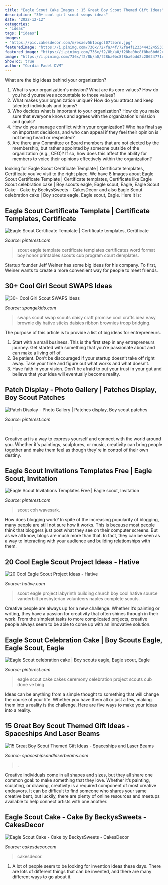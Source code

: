 ```yaml
---
title: "Eagle Scout Cake Images : 15 Great Boy Scout Themed Gift Ideas"
description: "30+ cool girl scout swaps ideas"
date: "2022-12-12"
categories:
- "ideas"
tags: ["ideas"]
images:
- "https://pic.cakesdecor.com/m/esaev5h1pcgcl07t5orn.jpg"
featuredImage: "https://i.pinimg.com/736x/72/fa/4f/72fa4f12334443245533f9ef8906581d--eagle-scout-cakes-celebration-cakes.jpg"
featured_image: "https://i.pinimg.com/736x/f2/8b/a0/f28ba0bc8f8ba6bdd2c28624771cb796--display-photos-boy-scouts.jpg"
image: "https://i.pinimg.com/736x/f2/8b/a0/f28ba0bc8f8ba6bdd2c28624771cb796--display-photos-boy-scouts.jpg"
ShowToc: true
author: "Cordia Fadel DVM"
---
```



What are the big ideas behind your organization?
1. What is your organization's mission? What are its core values? How do you hold yourselves accountable to those values?
2. What makes your organization unique? How do you attract and keep talented individuals and teams?
3. Who decides what is important to your organization? How do you make sure that everyone knows and agrees with the organization's mission and goals?
4. How do you manage conflict within your organization? Who has final say on important decisions, and who can appeal if they feel their opinion is not being heard or respected?
5. Are there any Committee or Board members that are not elected by the membership, but rather appointed by someone outside of the organization (e.g., CEO)? If so, how does this affect the ability for members to voice their opinions effectively within the organization?

	

		
looking for Eagle Scout Certificate Template | Certificate templates, Certificate you've visit to the right place. We have 8 Images about Eagle Scout Certificate Template | Certificate templates, Certificate like Eagle Scout celebration cake | Boy scouts eagle, Eagle scout, Eagle, Eagle Scout Cake - Cake by BeckysSweets - CakesDecor and also Eagle Scout celebration cake | Boy scouts eagle, Eagle scout, Eagle. Here it is:
		
    
## Eagle Scout Certificate Template | Certificate Templates, Certificate

<img loading=lazy src="https://i.pinimg.com/736x/e6/26/59/e626599d64d93e9945b57f50a3891cf5.jpg" onerror="this.onerror=null;this.src='https://tse3.mm.bing.net/th?id=OIP.UMn35FKpBycKmO3UbfJk_gHaFO&amp;pid=15.1';" alt="Eagle Scout Certificate Template | Certificate templates, Certificate">

_Source: pinterest.com_

>scout eagle template certificate templates certificates word format boy honor printables scouts cub program court demplates. 

	

Startup founder Jeff Weiner has some big ideas for his company. To first, Weiner wants to create a more convenient way for people to meet friends.

    
## 30+ Cool Girl Scout SWAPS Ideas

<img loading=lazy src="http://spongekids.com/wp-content/uploads/2014/03/girl-scout-swaps-ideas/2-diy-promise-swap-idea.jpg" onerror="this.onerror=null;this.src='https://tse1.mm.bing.net/th?id=OIP.Ub7siiH-6a_nMBuDTLbWGwHaFj&amp;pid=15.1';" alt="30+ Cool Girl Scout SWAPS Ideas">

_Source: spongekids.com_

>swaps scout swap scouts daisy craft promise cool crafts idea easy brownie diy hative sticks daisies ribbon brownies troop bridging. 

	

The purpose of this article is to provide a list of big ideas for entrepreneurs.
1. Start with a small business. This is the first step in any entrepreneurs journey. Get started with something that you’re passionate about and can make a living off of.
2. Be patient. Don’t be discouraged if your startup doesn’t take off right away. Take your time and figure out what works and what doesn’t.
3. Have faith in your vision. Don’t be afraid to put your trust in your gut and believe that your idea will eventually become reality.

    
## Patch Display - Photo Gallery | Patches Display, Boy Scout Patches

<img loading=lazy src="https://i.pinimg.com/736x/f2/8b/a0/f28ba0bc8f8ba6bdd2c28624771cb796--display-photos-boy-scouts.jpg" onerror="this.onerror=null;this.src='https://tse2.mm.bing.net/th?id=OIP.lg7q25IC2md0tNpQGfZWnAHaFR&amp;pid=15.1';" alt="Patch Display - Photo Gallery | Patches display, Boy scout patches">

_Source: pinterest.com_

>. 

	

Creative art is a way to express yourself and connect with the world around you. Whether it's paintings, sculptures, or music, creativity can bring people together and make them feel as though they're in control of their own destiny.

    
## Eagle Scout Invitations Templates Free | Eagle Scout, Invitation

<img loading=lazy src="https://i.pinimg.com/736x/92/ae/bc/92aebc16a7ecfd8da3a0cba3e35e245c.jpg" onerror="this.onerror=null;this.src='https://tse4.mm.bing.net/th?id=OIP.tEhsgpBNT5WXKotlt7H5iwHaFj&amp;pid=15.1';" alt="Eagle Scout Invitations Templates Free | Eagle scout, Invitation">

_Source: pinterest.com_

>scout coh wavesark. 

	

How does blogging work?
In spite of the increasing popularity of blogging, many people are still not sure how it works. This is because most people think that bloggers just post what they see on their computer screens. But as we all know, blogs are much more than that. In fact, they can be seen as a way to interacting with your audience and building relationships with them.

    
## 20 Cool Eagle Scout Project Ideas - Hative

<img loading=lazy src="https://hative.com/wp-content/uploads/2014/03/eagle-scout-project-ideas/3-labyrinth-building-eagle-scout.jpg" onerror="this.onerror=null;this.src='https://tse2.mm.bing.net/th?id=OIP.hoQGlJF9grCk1ttOAw0C3QHaE8&amp;pid=15.1';" alt="20 Cool Eagle Scout Project Ideas - Hative">

_Source: hative.com_

>scout eagle project labyrinth building church boy cool hative source vanderbilt presbyterian volunteers naples complete scouts. 

	

Creative people are always up for a new challenge. Whether it’s painting or writing, they have a passion for creativity that often shines through in their work. From the simplest tasks to more complicated projects, creative people always seem to be able to come up with an innovative solution.

    
## Eagle Scout Celebration Cake | Boy Scouts Eagle, Eagle Scout, Eagle

<img loading=lazy src="https://i.pinimg.com/736x/72/fa/4f/72fa4f12334443245533f9ef8906581d--eagle-scout-cakes-celebration-cakes.jpg" onerror="this.onerror=null;this.src='https://tse1.mm.bing.net/th?id=OIP.GZf4zCnQBlHnQKOvIu8cTQHaJE&amp;pid=15.1';" alt="Eagle Scout celebration cake | Boy scouts eagle, Eagle scout, Eagle">

_Source: pinterest.com_

>eagle scout cake cakes ceremony celebration project scouts cub done ve bing. 

	

Ideas can be anything from a simple thought to something that will change the course of your life. Whether you have them all or just a few, making them into a reality is the challenge. Here are five ways to make your ideas into a reality.

    
## 15 Great Boy Scout Themed Gift Ideas - Spaceships And Laser Beams

<img loading=lazy src="https://spaceshipsandlaserbeams.com/wp-content/uploads/2015/09/boy-scout-gift-ideas.jpg" onerror="this.onerror=null;this.src='https://tse3.mm.bing.net/th?id=OIP.6vrpzcyFWtBVdWaxK0fZlwHaLH&amp;pid=15.1';" alt="15 Great Boy Scout Themed Gift Ideas - Spaceships and Laser Beams">

_Source: spaceshipsandlaserbeams.com_

>. 

	

Creative individuals come in all shapes and sizes, but they all share one common goal: to make something that they love. Whether it’s painting, sculpting, or drawing, creativity is a required component of most creative endeavors. It can be difficult to find someone who shares your same creative bent, but luckily, there are plenty of online resources and meetups available to help connect artists with one another.

    
## Eagle Scout Cake - Cake By BeckysSweets - CakesDecor

<img loading=lazy src="https://pic.cakesdecor.com/m/esaev5h1pcgcl07t5orn.jpg" onerror="this.onerror=null;this.src='https://tse1.mm.bing.net/th?id=OIP.5WDavbq9Ks68Q5kaDCfNJwHaJ3&amp;pid=15.1';" alt="Eagle Scout Cake - Cake by BeckysSweets - CakesDecor">

_Source: cakesdecor.com_

>cakesdecor. 

	

1. A lot of people seem to be looking for invention ideas these days. There are lots of different things that can be invented, and there are many different ways to go about it. 

